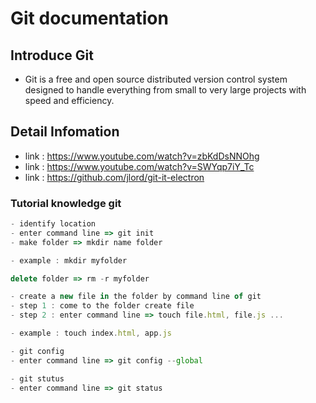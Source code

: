 # Git documentation

## Introduce Git
- Git is a free and open source distributed version control system designed to handle everything from small to very large projects with speed and efficiency.


## Detail Infomation

-   link : https://www.youtube.com/watch?v=zbKdDsNNOhg
-   link : https://www.youtube.com/watch?v=SWYqp7iY_Tc
-   link : https://github.com/jlord/git-it-electron

### Tutorial knowledge git

```javascript
- identify location 
- enter command line => git init 
- make folder => mkdir name folder

- example : mkdir myfolder

delete folder => rm -r myfolder

- create a new file in the folder by command line of git 
- step 1 : come to the folder create file
- step 2 : enter command line => touch file.html, file.js ...  

- example : touch index.html, app.js

- git config 
- enter command line => git config --global

- git stutus
- enter command line => git status
```